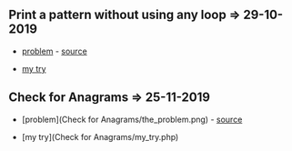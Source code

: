 ## Print a pattern without using any loop => 29-10-2019

-  [problem](Print%20a%20pattern%20without%20using%20any%20loop/the_problem.PNG) -  [source](https://www.geeksforgeeks.org/print-a-pattern-without-using-any-loop) 

-  [my try](Print%20a%20pattern%20without%20using%20any%20loop/my_try.php)


## Check for Anagrams => 25-11-2019

-  [problem](Check for Anagrams/the_problem.png) -  [source](https://edabit.com/challenge/CzaDoQogAr8xXG35z) 

-  [my try](Check for Anagrams/my_try.php)
